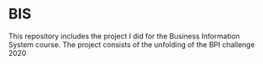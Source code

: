 # BIS
This repository includes the project I did for the Business Information System course. The project consists of the unfolding of the BPI challenge 2020
